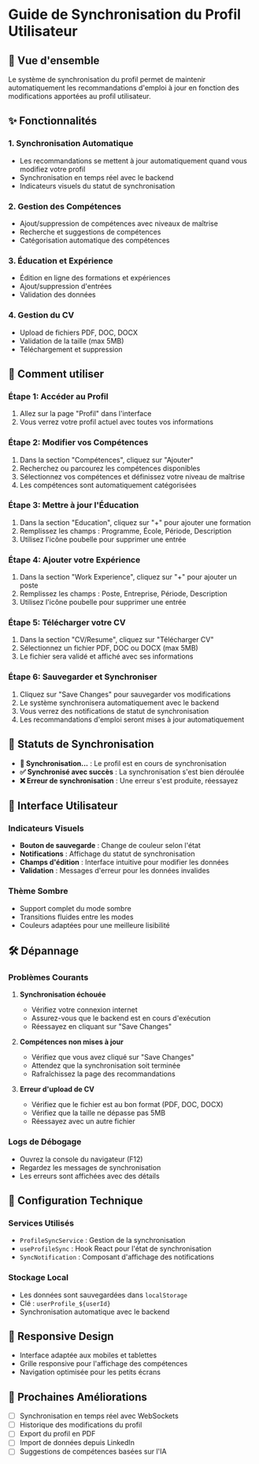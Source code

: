 # Guide de Synchronisation du Profil Utilisateur

## 🎯 Vue d'ensemble

Le système de synchronisation du profil permet de maintenir automatiquement les recommandations d'emploi à jour en fonction des modifications apportées au profil utilisateur.

## ✨ Fonctionnalités

### 1. **Synchronisation Automatique**
- Les recommandations se mettent à jour automatiquement quand vous modifiez votre profil
- Synchronisation en temps réel avec le backend
- Indicateurs visuels du statut de synchronisation

### 2. **Gestion des Compétences**
- Ajout/suppression de compétences avec niveaux de maîtrise
- Recherche et suggestions de compétences
- Catégorisation automatique des compétences

### 3. **Éducation et Expérience**
- Édition en ligne des formations et expériences
- Ajout/suppression d'entrées
- Validation des données

### 4. **Gestion du CV**
- Upload de fichiers PDF, DOC, DOCX
- Validation de la taille (max 5MB)
- Téléchargement et suppression

## 🚀 Comment utiliser

### Étape 1: Accéder au Profil
1. Allez sur la page "Profil" dans l'interface
2. Vous verrez votre profil actuel avec toutes vos informations

### Étape 2: Modifier vos Compétences
1. Dans la section "Compétences", cliquez sur "Ajouter"
2. Recherchez ou parcourez les compétences disponibles
3. Sélectionnez vos compétences et définissez votre niveau de maîtrise
4. Les compétences sont automatiquement catégorisées

### Étape 3: Mettre à jour l'Éducation
1. Dans la section "Education", cliquez sur "+" pour ajouter une formation
2. Remplissez les champs : Programme, École, Période, Description
3. Utilisez l'icône poubelle pour supprimer une entrée

### Étape 4: Ajouter votre Expérience
1. Dans la section "Work Experience", cliquez sur "+" pour ajouter un poste
2. Remplissez les champs : Poste, Entreprise, Période, Description
3. Utilisez l'icône poubelle pour supprimer une entrée

### Étape 5: Télécharger votre CV
1. Dans la section "CV/Resume", cliquez sur "Télécharger CV"
2. Sélectionnez un fichier PDF, DOC ou DOCX (max 5MB)
3. Le fichier sera validé et affiché avec ses informations

### Étape 6: Sauvegarder et Synchroniser
1. Cliquez sur "Save Changes" pour sauvegarder vos modifications
2. Le système synchronisera automatiquement avec le backend
3. Vous verrez des notifications de statut de synchronisation
4. Les recommandations d'emploi seront mises à jour automatiquement

## 🔄 Statuts de Synchronisation

- **🔄 Synchronisation...** : Le profil est en cours de synchronisation
- **✅ Synchronisé avec succès** : La synchronisation s'est bien déroulée
- **❌ Erreur de synchronisation** : Une erreur s'est produite, réessayez

## 🎨 Interface Utilisateur

### Indicateurs Visuels
- **Bouton de sauvegarde** : Change de couleur selon l'état
- **Notifications** : Affichage du statut de synchronisation
- **Champs d'édition** : Interface intuitive pour modifier les données
- **Validation** : Messages d'erreur pour les données invalides

### Thème Sombre
- Support complet du mode sombre
- Transitions fluides entre les modes
- Couleurs adaptées pour une meilleure lisibilité

## 🛠️ Dépannage

### Problèmes Courants

1. **Synchronisation échouée**
   - Vérifiez votre connexion internet
   - Assurez-vous que le backend est en cours d'exécution
   - Réessayez en cliquant sur "Save Changes"

2. **Compétences non mises à jour**
   - Vérifiez que vous avez cliqué sur "Save Changes"
   - Attendez que la synchronisation soit terminée
   - Rafraîchissez la page des recommandations

3. **Erreur d'upload de CV**
   - Vérifiez que le fichier est au bon format (PDF, DOC, DOCX)
   - Vérifiez que la taille ne dépasse pas 5MB
   - Réessayez avec un autre fichier

### Logs de Débogage
- Ouvrez la console du navigateur (F12)
- Regardez les messages de synchronisation
- Les erreurs sont affichées avec des détails

## 🔧 Configuration Technique

### Services Utilisés
- `ProfileSyncService` : Gestion de la synchronisation
- `useProfileSync` : Hook React pour l'état de synchronisation
- `SyncNotification` : Composant d'affichage des notifications

### Stockage Local
- Les données sont sauvegardées dans `localStorage`
- Clé : `userProfile_${userId}`
- Synchronisation automatique avec le backend

## 📱 Responsive Design

- Interface adaptée aux mobiles et tablettes
- Grille responsive pour l'affichage des compétences
- Navigation optimisée pour les petits écrans

## 🎯 Prochaines Améliorations

- [ ] Synchronisation en temps réel avec WebSockets
- [ ] Historique des modifications du profil
- [ ] Export du profil en PDF
- [ ] Import de données depuis LinkedIn
- [ ] Suggestions de compétences basées sur l'IA
